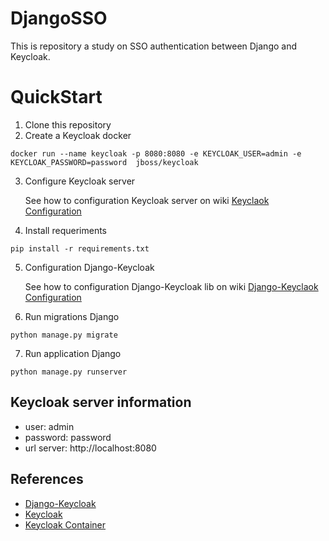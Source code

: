 # DjangoSSO

This is repository a study on SSO authentication between Django and Keycloak.


# QuickStart
1. Clone this repository
2. Create a Keycloak docker
```console
docker run --name keycloak -p 8080:8080 -e KEYCLOAK_USER=admin -e KEYCLOAK_PASSWORD=password  jboss/keycloak
```
3. Configure Keycloak server

    See how to configuration Keycloak server on wiki [Keyclaok Configuration](https://github.com/thiagonf/djangoSSO/wiki/Keycloak-Server)

4. Install requeriments
```
pip install -r requirements.txt
```

5. Configuration Django-Keycloak

    See how to configuration Django-Keycloak lib on wiki [Django-Keyclaok Configuration](https://github.com/thiagonf/djangoSSO/wiki/Django-Keycloak)

6. Run migrations Django
```console
python manage.py migrate
```
7. Run application Django
```console
python manage.py runserver
```
## Keycloak server information
* user: admin
* password: password
* url server: http://localhost:8080

## References
* [Django-Keycloak](https://django-keycloak.readthedocs.io/en/latest/#)
* [Keycloak](https://www.keycloak.org/documentation.html)
* [Keycloak Container](https://hub.docker.com/r/jboss/keycloak/)
